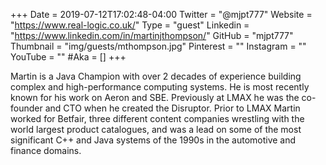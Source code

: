 +++
Date = 2019-07-12T17:02:48-04:00
Twitter = "@mjpt777"
Website = "https://www.real-logic.co.uk/"
Type = "guest"
Linkedin = "https://www.linkedin.com/in/martinjthompson/"
GitHub = "mjpt777"
Thumbnail = "img/guests/mthompson.jpg"
Pinterest = ""
Instagram = ""
YouTube = ""
#Aka = []
+++

Martin is a Java Champion with over 2 decades of experience building complex and high-performance computing systems. He is most recently known for his work on Aeron and SBE. Previously at LMAX he was the co-founder and CTO when he created the Disruptor. Prior to LMAX Martin worked for Betfair, three different content companies wrestling with the world largest product catalogues, and was a lead on some of the most significant C++ and Java systems of the 1990s in the automotive and finance domains.
